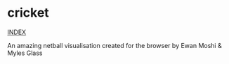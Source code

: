 # cricket

[INDEX](https://cdn.rawgit.com/mylesglass/cricket/a971b537f26675ddf1ea9dd36f9d08b74d608aae/index.html)

An amazing netball visualisation created for the browser by Ewan Moshi &amp; Myles Glass
